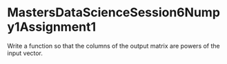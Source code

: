 # MastersDataScienceSession6Numpy1Assignment1
Write a function so that the columns of the output matrix are powers of the input vector.
